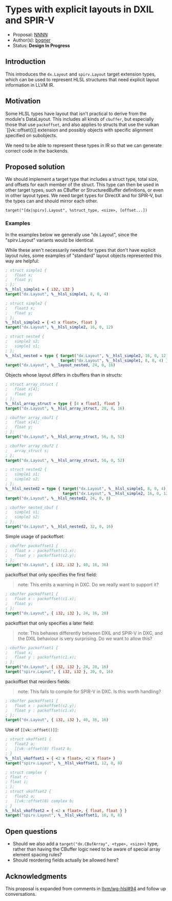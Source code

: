 <!-- {% raw %} -->

# Types with explicit layouts in DXIL and SPIR-V

* Proposal: [NNNN](NNNN-explicit-layout-struct.md)
* Author(s): [bogner](https://github.com/bogner)
* Status: **Design In Progress**

## Introduction

This introduces the `dx.Layout` and `spirv.Layout` target extension types,
which can be used to represent HLSL structures that need explicit layout
information in LLVM IR.

## Motivation

Some HLSL types have layout that isn't practical to derive from the module's
DataLayout. This includes all kinds of `cbuffer`, but especially those that use
`packoffset`, and also applies to structs that use the vulkan `[[vk::offset()]]
extension and possibly objects with specific alignment specified on subobjects.

We need to be able to represent these types in IR so that we can generate
correct code in the backends.

## Proposed solution

We should implement a target type that includes a struct type, total size, and
offsets for each member of the struct. This type can then be used in other
target types, such as CBuffer or StructuredBuffer definitions, or even in other
layout types. We need target types for DirectX and for SPIR-V, but the types
can and should mirror each other.

```
target("[dx|spirv].Layout", %struct_type, <size>, [offset...])
```

### Examples

In the examples below we generally use "dx.Layout", since the "spirv.Layout"
variants would be identical.

While these aren't necessarily needed for types that don't have explicit layout
rules, some examples of "standard" layout objects represented this way are
helpful:

```llvm
; struct simple1 {
;   float x;
;   float y;
; };
%__hlsl_simple1 = { i32, i32 }
target("dx.Layout", %__hlsl_simple1, 8, 0, 4)

; struct simple2 {
;   float3 x;
;   float y;
; };
%__hlsl_simple2 = { <3 x float>, float }
target("dx.Layout", %__hlsl_simple2, 16, 0, 12)

; struct nested {
;   simple2 s2;
;   simple1 s1;
; };
%__hlsl_nested = type { target("dx.Layout", %__hlsl_simple2, 16, 0, 12),
                        target("dx.Layout", %__hlsl_simple1, 8, 0, 4) }
target("dx.Layout", %__layout_nested, 24, 0, 16)
```

Objects whose layout differs in cbuffers than in structs:

```llvm
; struct array_struct {
;   float x[4];
;   float y;
; };
%__hlsl_array_struct = type { [4 x float], float }
target("dx.Layout", %__hlsl_array_struct, 20, 0, 16)

; cbuffer array_cbuf1 {
;   float x[4];
;   float y;
; };
target("dx.Layout", %__hlsl_array_struct, 56, 0, 52)

; cbuffer array_cbuf2 {
;   array_struct s;
; };
target("dx.Layout", %__hlsl_array_struct, 56, 0, 52)

; struct nested2 {
;   simple1 s1;
;   simple2 s2;
; };
%__hlsl_nested2 = type { target("dx.Layout", %__hlsl_simple1, 8, 0, 4),
                         target("dx.Layout", %__hlsl_simple2, 16, 0, 12) }
target("dx.Layout", %__hlsl_nested2, 24, 0, 8)

; cbuffer nested_cbuf {
;   simple1 s1;
;   simple2 s2;
; };
target("dx.Layout", %__hlsl_nested2, 32, 0, 16)
```

Simple usage of packoffset:

```llvm
; cbuffer packoffset1 {
;   float x : packoffset(c1.x);
;   float y : packoffset(c2.y);
; };
target("dx.Layout", { i32, i32 }, 40, 16, 36)
```

packoffset that only specifies the first field:
> note: This emits a warning in DXC. Do we really want to support it?

```llvm
; cbuffer packoffset1 {
;   float x : packoffset(c1.x);
;   float y;
; };
target("dx.Layout", { i32, i32 }, 24, 16, 20)
```

packoffset that only specifies a later field:
> note: This behaves differently between DXIL and SPIR-V in DXC, and the DXIL
> behaviour is very surprising. Do we want to allow this?

```llvm
; cbuffer packoffset1 {
;   float x;
;   float y : packoffset(c1.x);
; };
target("dx.Layout", { i32, i32 }, 24, 20, 16)
target("spirv.Layout", { i32, i32 }, 20, 0, 16)
```

packoffset that reorders fields:
> note: This fails to compile for SPIR-V in DXC. Is this worth handling?

```llvm
; cbuffer packoffset1 {
;   float x : packoffset(c2.y);
;   float y : packoffset(c1.x);
; };
target("dx.Layout", { i32, i32 }, 40, 36, 16)
```

Use of `[[vk::offset()]]`:

```llvm
; struct vkoffset1 {
;   float2 a;
;   [[vk::offset(8) float2 b;
; }
%__hlsl_vkoffset1 = { <2 x float>, <2 x float> }
target("spirv.Layout", %__hlsl_vkoffset1, 12, 0, 8)

; struct complex {
; float r;
; float i;
; };
; struct vkoffset2 {
;   float2 a;
;   [[vk::offset(8) complex b;
; }
%__hlsl_vkoffset2 = { <2 x float>, { float, float } }
target("spirv.Layout", %__hlsl_vkoffset1, 16, 0, 8)
```

## Open questions

- Should we also add a `target("dx.CBufArray", <type>, <size>)` type, rather
  than having the CBuffer logic need to be aware of special array element
  spacing rules?
- Should reordering fields actually be allowed here?

## Acknowledgments

This proposal is expanded from comments in [llvm/wg-hlsl#94] and follow up
conversations.

[llvm/wg-hlsl#94]: https://github.com/llvm/wg-hlsl/pull/94

<!-- {% endraw %} -->
